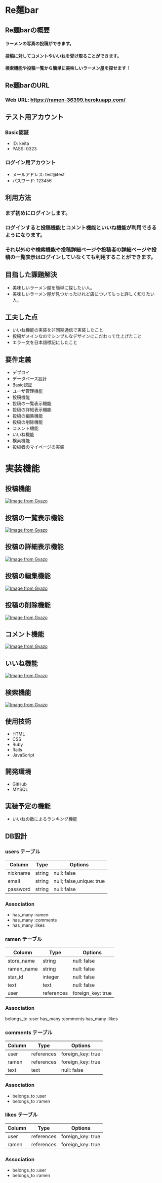# Re麺bar

## Re麺barの概要

#### ラーメンの写真の投稿ができます。
#### 投稿に対してコメントやいいねを受け取ることができます。
#### 検索機能や投稿一覧から簡単に美味しいラーメン屋を探せます！

## Re麺barのURL

### Web URL: https://ramen-36399.herokuapp.com/

## テスト用アカウント
### Basic認証
- ID: keita
- PASS: 0323

### ログイン用アカウント
- メールアドレス: test@test
- パスワード: 123456

## 利用方法
### まず初めにログインします。
### ログインすると投稿機能とコメント機能といいね機能が利用できるようになります。
### それ以外のや検索機能や投稿詳細ページや投稿者の詳細ページや投稿の一覧表示はログインしていなくても利用することができます。

## 目指した課題解決
- 美味しいラーメン屋を簡単に探したい人。
- 美味しいラーメン屋が見つかったけれど店についてもっと詳しく知りたい人。
## 工夫した点
- いいね機能の実装を非同期通信で実装したこと
- 投稿がメインなのでシンプルなデザインにこだわって仕上げたこと
- エラー文を日本語標記にしたこと

## 要件定義
- デプロイ
- データベース設計
- Basic認証
- ユーザ管理機能
- 投稿機能
- 投稿の一覧表示機能
- 投稿の詳細表示機能
- 投稿の編集機能
- 投稿の削除機能
- コメント機能
- いいね機能
- 検索機能
- 投稿者のマイページの実装

# 実装機能
## 投稿機能
[![Image from Gyazo](https://i.gyazo.com/e02394959e95b158f01995abc0bec78e.gif)](https://gyazo.com/e02394959e95b158f01995abc0bec78e)
## 投稿の一覧表示機能
[![Image from Gyazo](https://i.gyazo.com/56e44d3931cd9923815c7db2609d4599.gif)](https://gyazo.com/56e44d3931cd9923815c7db2609d4599)
## 投稿の詳細表示機能
[![Image from Gyazo](https://i.gyazo.com/da3470f262880526966decb046ad5e9b.gif)](https://gyazo.com/da3470f262880526966decb046ad5e9b)
## 投稿の編集機能
[![Image from Gyazo](https://i.gyazo.com/c9936daf99c0fea5efed37ecb3096a24.gif)](https://gyazo.com/c9936daf99c0fea5efed37ecb3096a24)
## 投稿の削除機能
[![Image from Gyazo](https://i.gyazo.com/6e15733cdb98158deff9672cf697c5df.gif)](https://gyazo.com/6e15733cdb98158deff9672cf697c5df)
## コメント機能
[![Image from Gyazo](https://i.gyazo.com/f0d79177f5455671ab7208077b7f5e77.gif)](https://gyazo.com/f0d79177f5455671ab7208077b7f5e77)
## いいね機能
[![Image from Gyazo](https://i.gyazo.com/fdfabd82f2426a5648a91fb7cbc59263.gif)](https://gyazo.com/fdfabd82f2426a5648a91fb7cbc59263)
## 検索機能
[![Image from Gyazo](https://i.gyazo.com/9017a3f70fdd93e03c87c48d76b2b370.gif)](https://gyazo.com/9017a3f70fdd93e03c87c48d76b2b370)

## 使用技術
- HTML
- CSS
- Ruby
- Rails
- JavaScript
## 開発環境
- GitHub
- MYSQL
## 実装予定の機能
- いいねの数によるランキング機能

## DB設計

### users テーブル
| Column          | Type       | Options                  |
|-----------------|----------- |--------------------------|
| nickname        | string     | null: false              |
| email           | string     | null; false,unique: true |
| password        | string     | null: false              |

### Association

- has_many :ramen
- has_many :comments
- has_many :likes

### ramen テーブル
| Column          | Type       | Options                  |
|-----------------|----------- |--------------------------|
| store_name      | string     | null: false              |
| ramen_name      | string     | null: false              |
| star_id         | integer    | null: false              |
| text            | text       | null: false              |
| user            | references | foreign_key: true        |

### Association

belongs_to :user
has_many :comments
has_many :likes

### comments テーブル
| Column          | Type       | Options           |
|-----------------|----------- |-------------------|
| user            | references | foreign_key: true |
| ramen           | references | foreign_key: true |
| text            | text       | null: false       |

### Association

- belongs_to :user
- belongs_to :ramen

### likes テーブル
| Column          | Type       | Options           |
|-----------------|----------- |-------------------|
| user            | references | foreign_key: true |
| ramen           | references | foreign_key: true |

### Association

- belongs_to :user
- belongs_to :ramen

